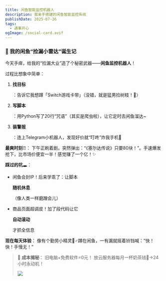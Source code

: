 ```yaml
---
title: 闲鱼智能监控机器人
description: 我亲手搭建的闲鱼智能监控系统
publishDate: 2025-07-26
tags:
  - 遇事开心
ogImage: /social-card.avif
---
```




### 🌟 我的闲鱼“捡漏小雷达”诞生记

今天手痒，给我的“捡漏大业”造了个秘密武器——**闲鱼监控机器人**！

过程比想象中简单：

1. **找目标**

   ：告诉它我想蹲「Switch游戏卡带」（没错，就是猛男捡树枝！🌳）
2. **写脚本**

   ：用Python写了20行“咒语”（其实是爬虫啦），让它定时去闲鱼溜达~
3. **装警报**

   ：连上Telegram小机器人，发现好价就“叮咚”炸我手机📱

**最爽时刻**⏰：
下午正刷着剧，突然弹出：“《塞尔达传说》只要80块！”。手速爆发抢下，比市场价便宜一半！感觉赚了一个亿！✨

**踩过的坑**🕳️：

* 闲鱼会封IP！后来学乖了：让脚本

  **随机休息**

  （像人类一样磨蹭会儿）
* 商品页面超调皮！加了段代码让它

  **自动滚动**

  才抓全信息

**现在每天体验**：
像有个勤劳小精灵🧚♂️蹲在闲鱼，一有漏就摇着铃铛喊：“快！快！手慢无！”

> 🤖 **成本揭秘**：
> 旧电脑+免费软件=0元！
> 放云服务器每月一杯奶茶钱🥤→24小时永动机！
>
> ![](/assets/images/wechat_2025-07-26_131926_021.png)
